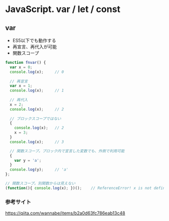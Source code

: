 # JavaScript. var / let / const

## var
* ES5以下でも動作する
* 再宣言、再代入が可能
* 関数スコープ

```javascript
function fnvar() {
  var x = 0;
  console.log(x);     // 0
  
  // 再宣言
  var x = 1;
  console.log(x);     // 1
  
  // 再代入
  x = 2;
  console.log(x);     // 2
  
  // ブロックスコープではない
  {
    console.log(x);   // 2
    x = 3;
  }
  console.log(x);     // 3

  // 関数スコープ。ブロック内で宣言した変数でも、外側で利用可能
  {
    var y = 'a';
  }
  console.log(y);     // 'a'
};

// 関数スコープ。別関数からは見えない
(function(){ console.log(x); })();    // ReferenceError! x is not defined.
```

### 参考サイト
https://qiita.com/wannabe/items/b2a0d63fc786eab13c48
